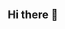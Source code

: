 ## Hi there 👋

<!--
**Mar14Edu/Mar14Edu** is a ✨ _special_ ✨ repository because its `README.md` (this file) appears on your GitHub profile.

- Estou estudando na Alura
- Estou me desenvolvendo na linguagem JavaScript
- Utilizo esse espaço para minha organização e compartilhamento dos meu projetos desenvolvidos


